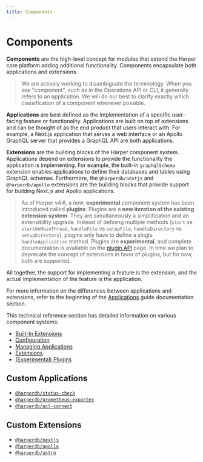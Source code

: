 ```yaml
---
title: Components
---
```


# Components

**Components** are the high-level concept for modules that extend the Harper core platform adding additional functionality. Components encapsulate both applications and extensions.

> We are actively working to disambiguate the terminology. When you see "component", such as in the Operations API or CLI, it generally refers to an application. We will do our best to clarify exactly which classification of a component whenever possible.

**Applications** are best defined as the implementation of a specific user-facing feature or functionality. Applications are built on top of extensions and can be thought of as the end product that users interact with. For example, a Next.js application that serves a web interface or an Apollo GraphQL server that provides a GraphQL API are both applications.

**Extensions** are the building blocks of the Harper component system. Applications depend on extensions to provide the functionality the application is implementing. For example, the built-in `graphqlSchema` extension enables applications to define their databases and tables using GraphQL schemas. Furthermore, the `@harperdb/nextjs` and `@harperdb/apollo` extensions are the building blocks that provide support for building Next.js and Apollo applications.

> As of Harper v4.6, a new, **experimental** component system has been introduced called **plugins**. Plugins are a **new iteration of the existing extension system**. They are simultaneously a simplification and an extensibility upgrade. Instead of defining multiple methods (`start` vs `startOnMainThread`, `handleFile` vs `setupFile`, `handleDirectory` vs `setupDirectory`), plugins only have to define a single `handleApplication` method. Plugins are **experimental**, and complete documentation is available on the [plugin API](./plugins) page. In time we plan to deprecate the concept of extensions in favor of plugins, but for now, both are supported.

All together, the support for implementing a feature is the extension, and the actual implementation of the feature is the application.

For more information on the differences between applications and extensions, refer to the beginning of the [Applications](../../../developers/applications/) guide documentation section.

This technical reference section has detailed information on various component systems:

- [Built-In Extensions](./built-in-extensions)
- [Configuration](./configuration)
- [Managing Applications](./applications)
- [Extensions](./extensions)
- [(Experimental) Plugins](./plugins)

## Custom Applications

- [`@harperdb/status-check`](https:/github.com/HarperDB/status-check)
- [`@harperdb/prometheus-exporter`](https:/github.com/HarperDB/prometheus-exporter)
- [`@harperdb/acl-connect`](https:/github.com/HarperDB/acl-connect)

## Custom Extensions

- [`@harperdb/nextjs`](https:/github.com/HarperDB/nextjs)
- [`@harperdb/apollo`](https:/github.com/HarperDB/apollo)
- [`@harperdb/astro`](https:/github.com/HarperDB/astro)
